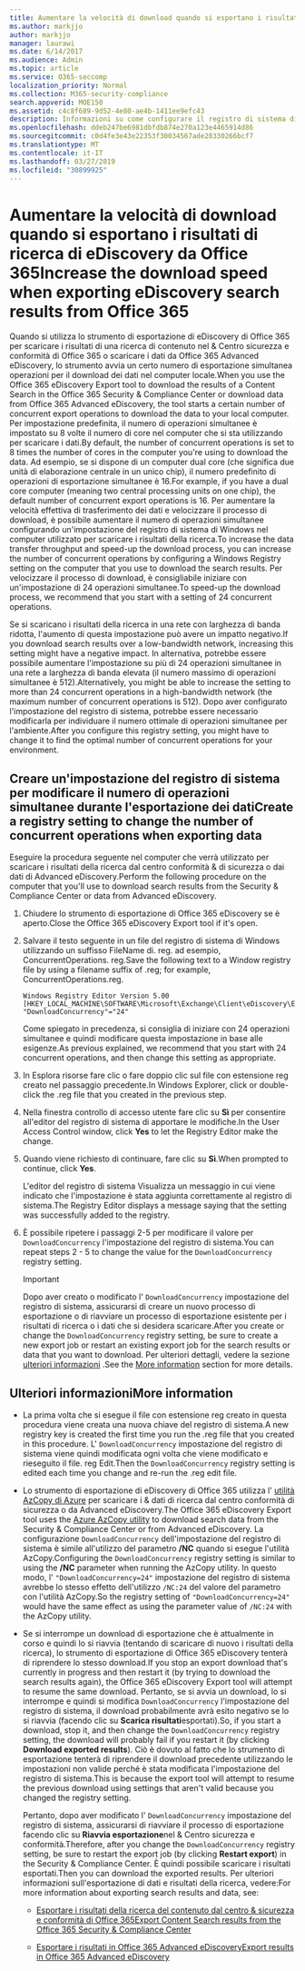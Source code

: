 ```yaml
---
title: Aumentare la velocità di download quando si esportano i risultati di ricerca di eDiscovery da Office 365
ms.author: markjjo
author: markjjo
manager: laurawi
ms.date: 6/14/2017
ms.audience: Admin
ms.topic: article
ms.service: O365-seccomp
localization_priority: Normal
ms.collection: M365-security-compliance
search.appverid: MOE150
ms.assetid: c4c8f689-9d52-4e80-ae4b-1411ee9efc43
description: Informazioni su come configurare il registro di sistema di Windows per aumentare la velocità effettiva dei dati quando si scaricano i risultati della &amp; ricerca e i dati di ricerca da Office 365 Security Compliance Center e Office 365 Advanced eDiscovery.
ms.openlocfilehash: ddeb247be6981dbfdb874e270a123e4465914d86
ms.sourcegitcommit: c0d4fe3e43e22353f30034567ade28330266bcf7
ms.translationtype: MT
ms.contentlocale: it-IT
ms.lasthandoff: 03/27/2019
ms.locfileid: "30899925"
---
```

# <a name="increase-the-download-speed-when-exporting-ediscovery-search-results-from-office-365"></a><span data-ttu-id="4399b-103">Aumentare la velocità di download quando si esportano i risultati di ricerca di eDiscovery da Office 365</span><span class="sxs-lookup"><span data-stu-id="4399b-103">Increase the download speed when exporting eDiscovery search results from Office 365</span></span>

<span data-ttu-id="4399b-104">Quando si utilizza lo strumento di esportazione di eDiscovery di Office 365 per scaricare i risultati di una ricerca di contenuto nel &amp; Centro sicurezza e conformità di Office 365 o scaricare i dati da Office 365 Advanced eDiscovery, lo strumento avvia un certo numero di esportazione simultanea operazioni per il download dei dati nel computer locale.</span><span class="sxs-lookup"><span data-stu-id="4399b-104">When you use the Office 365 eDiscovery Export tool to download the results of a Content Search in the Office 365 Security &amp; Compliance Center or download data from Office 365 Advanced eDiscovery, the tool starts a certain number of concurrent export operations to download the data to your local computer.</span></span> <span data-ttu-id="4399b-105">Per impostazione predefinita, il numero di operazioni simultanee è impostato su 8 volte il numero di core nel computer che si sta utilizzando per scaricare i dati.</span><span class="sxs-lookup"><span data-stu-id="4399b-105">By default, the number of concurrent operations is set to 8 times the number of cores in the computer you're using to download the data.</span></span> <span data-ttu-id="4399b-106">Ad esempio, se si dispone di un computer dual core (che significa due unità di elaborazione centrale in un unico chip), il numero predefinito di operazioni di esportazione simultanee è 16.</span><span class="sxs-lookup"><span data-stu-id="4399b-106">For example, if you have a dual core computer (meaning two central processing units on one chip), the default number of concurrent export operations is 16.</span></span> <span data-ttu-id="4399b-107">Per aumentare la velocità effettiva di trasferimento dei dati e velocizzare il processo di download, è possibile aumentare il numero di operazioni simultanee configurando un'impostazione del registro di sistema di Windows nel computer utilizzato per scaricare i risultati della ricerca.</span><span class="sxs-lookup"><span data-stu-id="4399b-107">To increase the data transfer throughput and speed-up the download process, you can increase the number of concurrent operations by configuring a Windows Registry setting on the computer that you use to download the search results.</span></span> <span data-ttu-id="4399b-108">Per velocizzare il processo di download, è consigliabile iniziare con un'impostazione di 24 operazioni simultanee.</span><span class="sxs-lookup"><span data-stu-id="4399b-108">To speed-up the download process, we recommend that you start with a setting of 24 concurrent operations.</span></span>
  
<span data-ttu-id="4399b-109">Se si scaricano i risultati della ricerca in una rete con larghezza di banda ridotta, l'aumento di questa impostazione può avere un impatto negativo.</span><span class="sxs-lookup"><span data-stu-id="4399b-109">If you download search results over a low-bandwidth network, increasing this setting might have a negative impact.</span></span> <span data-ttu-id="4399b-110">In alternativa, potrebbe essere possibile aumentare l'impostazione su più di 24 operazioni simultanee in una rete a larghezza di banda elevata (il numero massimo di operazioni simultanee è 512).</span><span class="sxs-lookup"><span data-stu-id="4399b-110">Alternatively, you might be able to increase the setting to more than 24 concurrent operations in a high-bandwidth network (the maximum number of concurrent operations is 512).</span></span> <span data-ttu-id="4399b-111">Dopo aver configurato l'impostazione del registro di sistema, potrebbe essere necessario modificarla per individuare il numero ottimale di operazioni simultanee per l'ambiente.</span><span class="sxs-lookup"><span data-stu-id="4399b-111">After you configure this registry setting, you might have to change it to find the optimal number of concurrent operations for your environment.</span></span>
  
## <a name="create-a-registry-setting-to-change-the-number-of-concurrent-operations-when-exporting-data"></a><span data-ttu-id="4399b-112">Creare un'impostazione del registro di sistema per modificare il numero di operazioni simultanee durante l'esportazione dei dati</span><span class="sxs-lookup"><span data-stu-id="4399b-112">Create a registry setting to change the number of concurrent operations when exporting data</span></span>

<span data-ttu-id="4399b-113">Eseguire la procedura seguente nel computer che verrà utilizzato per scaricare i risultati della ricerca dal centro conformità &amp; di sicurezza o dai dati di Advanced eDiscovery.</span><span class="sxs-lookup"><span data-stu-id="4399b-113">Perform the following procedure on the computer that you'll use to download search results from the Security &amp; Compliance Center or data from Advanced eDiscovery.</span></span>
  
1. <span data-ttu-id="4399b-114">Chiudere lo strumento di esportazione di Office 365 eDiscovery se è aperto.</span><span class="sxs-lookup"><span data-stu-id="4399b-114">Close the Office 365 eDiscovery Export tool if it's open.</span></span> 
    
2. <span data-ttu-id="4399b-115">Salvare il testo seguente in un file del registro di sistema di Windows utilizzando un suffisso FileName di. reg. ad esempio, ConcurrentOperations. reg.</span><span class="sxs-lookup"><span data-stu-id="4399b-115">Save the following text to a Window registry file by using a filename suffix of .reg; for example, ConcurrentOperations.reg.</span></span> 
    
    ```
    Windows Registry Editor Version 5.00
    [HKEY_LOCAL_MACHINE\SOFTWARE\Microsoft\Exchange\Client\eDiscovery\ExportTool]
    "DownloadConcurrency"="24"
    ```

    <span data-ttu-id="4399b-116">Come spiegato in precedenza, si consiglia di iniziare con 24 operazioni simultanee e quindi modificare questa impostazione in base alle esigenze.</span><span class="sxs-lookup"><span data-stu-id="4399b-116">As previous explained, we recommend that you start with 24 concurrent operations, and then change this setting as appropriate.</span></span>
    
3. <span data-ttu-id="4399b-117">In Esplora risorse fare clic o fare doppio clic sul file con estensione reg creato nel passaggio precedente.</span><span class="sxs-lookup"><span data-stu-id="4399b-117">In Windows Explorer, click or double-click the .reg file that you created in the previous step.</span></span>
    
4. <span data-ttu-id="4399b-118">Nella finestra controllo di accesso utente fare clic su **Sì** per consentire all'editor del registro di sistema di apportare le modifiche.</span><span class="sxs-lookup"><span data-stu-id="4399b-118">In the User Access Control window, click **Yes** to let the Registry Editor make the change.</span></span> 
    
5. <span data-ttu-id="4399b-119">Quando viene richiesto di continuare, fare clic su **Sì**.</span><span class="sxs-lookup"><span data-stu-id="4399b-119">When prompted to continue, click **Yes**.</span></span>
    
    <span data-ttu-id="4399b-120">L'editor del registro di sistema Visualizza un messaggio in cui viene indicato che l'impostazione è stata aggiunta correttamente al registro di sistema.</span><span class="sxs-lookup"><span data-stu-id="4399b-120">The Registry Editor displays a message saying that the setting was successfully added to the registry.</span></span>
    
6. <span data-ttu-id="4399b-121">È possibile ripetere i passaggi 2-5 per modificare il valore per `DownloadConcurrency` l'impostazione del registro di sistema.</span><span class="sxs-lookup"><span data-stu-id="4399b-121">You can repeat steps 2 - 5 to change the value for the  `DownloadConcurrency` registry setting.</span></span> 
    
    > [!IMPORTANT]
    > <span data-ttu-id="4399b-122">Dopo aver creato o modificato l' `DownloadConcurrency` impostazione del registro di sistema, assicurarsi di creare un nuovo processo di esportazione o di riavviare un processo di esportazione esistente per i risultati di ricerca o i dati che si desidera scaricare.</span><span class="sxs-lookup"><span data-stu-id="4399b-122">After you create or change the  `DownloadConcurrency` registry setting, be sure to create a new export job or restart an existing export job for the search results or data that you want to download.</span></span> <span data-ttu-id="4399b-123">Per ulteriori dettagli, vedere la sezione [ulteriori informazioni](#more-information) .</span><span class="sxs-lookup"><span data-stu-id="4399b-123">See the [More information](#more-information) section for more details.</span></span> 
  
## <a name="more-information"></a><span data-ttu-id="4399b-124">Ulteriori informazioni</span><span class="sxs-lookup"><span data-stu-id="4399b-124">More information</span></span>

- <span data-ttu-id="4399b-125">La prima volta che si esegue il file con estensione reg creato in questa procedura viene creata una nuova chiave del registro di sistema.</span><span class="sxs-lookup"><span data-stu-id="4399b-125">A new registry key is created the first time you run the .reg file that you created in this procedure.</span></span> <span data-ttu-id="4399b-126">L' `DownloadConcurrency` impostazione del registro di sistema viene quindi modificata ogni volta che viene modificato e rieseguito il file. reg Edit.</span><span class="sxs-lookup"><span data-stu-id="4399b-126">Then the  `DownloadConcurrency` registry setting is edited each time you change and re-run the .reg edit file.</span></span> 
    
- <span data-ttu-id="4399b-127">Lo strumento di esportazione di eDiscovery di Office 365 utilizza l' [utilità AzCopy di Azure](https://go.microsoft.com/fwlink/?linkid=849949) per scaricare i &amp; dati di ricerca dal centro conformità di sicurezza o da Advanced eDiscovery.</span><span class="sxs-lookup"><span data-stu-id="4399b-127">The Office 365 eDiscovery Export tool uses the [Azure AzCopy utility](https://go.microsoft.com/fwlink/?linkid=849949) to download search data from the Security &amp; Compliance Center or from Advanced eDiscovery.</span></span> <span data-ttu-id="4399b-128">La configurazione `DownloadConcurrency` dell'impostazione del registro di sistema è simile all'utilizzo del parametro **/NC** quando si esegue l'utilità AzCopy.</span><span class="sxs-lookup"><span data-stu-id="4399b-128">Configuring the  `DownloadConcurrency` registry setting is similar to using the **/NC** parameter when running the AzCopy utility.</span></span> <span data-ttu-id="4399b-129">In questo modo, l' `"DownloadConcurrency=24"` impostazione del registro di sistema avrebbe lo stesso effetto dell'utilizzo `/NC:24` del valore del parametro con l'utilità AzCopy.</span><span class="sxs-lookup"><span data-stu-id="4399b-129">So the registry setting of  `"DownloadConcurrency=24"` would have the same effect as using the parameter value of  `/NC:24` with the AzCopy utility.</span></span> 
    
- <span data-ttu-id="4399b-130">Se si interrompe un download di esportazione che è attualmente in corso e quindi lo si riavvia (tentando di scaricare di nuovo i risultati della ricerca), lo strumento di esportazione di Office 365 eDiscovery tenterà di riprendere lo stesso download.</span><span class="sxs-lookup"><span data-stu-id="4399b-130">If you stop an export download that's currently in progress and then restart it (by trying to download the search results again), the Office 365 eDiscovery Export tool will attempt to resume the same download.</span></span> <span data-ttu-id="4399b-131">Pertanto, se si avvia un download, lo si interrompe e quindi si modifica `DownloadConcurrency` l'impostazione del registro di sistema, il download probabilmente avrà esito negativo se lo si riavvia (facendo clic su **Scarica risultati**esportati).</span><span class="sxs-lookup"><span data-stu-id="4399b-131">So, if you start a download, stop it, and then change the  `DownloadConcurrency` registry setting, the download will probably fail if you restart it (by clicking **Download exported results**).</span></span> <span data-ttu-id="4399b-132">Ciò è dovuto al fatto che lo strumento di esportazione tenterà di riprendere il download precedente utilizzando le impostazioni non valide perché è stata modificata l'impostazione del registro di sistema.</span><span class="sxs-lookup"><span data-stu-id="4399b-132">This is because the export tool will attempt to resume the previous download using settings that aren't valid because you changed the registry setting.</span></span>
    
    <span data-ttu-id="4399b-133">Pertanto, dopo aver modificato l' `DownloadConcurrency` impostazione del registro di sistema, assicurarsi di riavviare il processo di esportazione facendo clic su **Riavvia esportazione**nel &amp; Centro sicurezza e conformità.</span><span class="sxs-lookup"><span data-stu-id="4399b-133">Therefore, after you change the  `DownloadConcurrency` registry setting, be sure to restart the export job (by clicking **Restart export**) in the Security &amp; Compliance Center.</span></span> <span data-ttu-id="4399b-134">È quindi possibile scaricare i risultati esportati.</span><span class="sxs-lookup"><span data-stu-id="4399b-134">Then you can download the exported results.</span></span> <span data-ttu-id="4399b-135">Per ulteriori informazioni sull'esportazione di dati e risultati della ricerca, vedere:</span><span class="sxs-lookup"><span data-stu-id="4399b-135">For more information about exporting search results and data, see:</span></span>
    
  - [<span data-ttu-id="4399b-136">Esportare i risultati della ricerca del contenuto dal centro &amp; sicurezza e conformità di Office 365</span><span class="sxs-lookup"><span data-stu-id="4399b-136">Export Content Search results from the Office 365 Security &amp; Compliance Center</span></span>](export-search-results.md)
    
  - [<span data-ttu-id="4399b-137">Esportare i risultati in Office 365 Advanced eDiscovery</span><span class="sxs-lookup"><span data-stu-id="4399b-137">Export results in Office 365 Advanced eDiscovery</span></span>](export-results-in-advanced-ediscovery.md)
    
